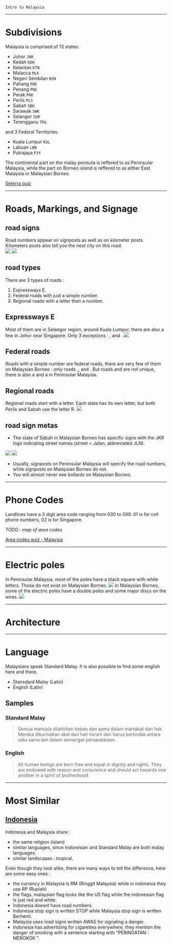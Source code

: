 `Intro to Malaysia`

---

# Subdivisions

Malaysia is comprised of 13 states:

- Johor `JHR`
- Kedah `KDH`
- Kelantan `KTN`
- Malacca `MLK`
- Negeri Sembilan `NSN`
- Pahang `PHG`
- Penang `PNG`
- Perak `PRK`
- Perlis `PLS`
- Sabah `SBH`
- Sarawak `SWK`
- Selangor `SGR`
- Terengganu `TRG`

and 3 Federal Territories:

- Kuala Lumpur `KUL`
- Labuan `LBN`
- Putrajaya `PJY`

<CountryMap code="MYS" scale="800" />

The continental part on the malay penisula is reffered to as Peninsular Malaysia, while the part on Borneo island is reffered to as either East Malaysia or Malaysian Borneo.

[Seterra quiz](https://www.geoguessr.com/seterra/en/vgp/3173)

---

# Roads, Markings, and Signage

## road signs
Road numbers appear on signposts as well as on kilometer posts. Kilometers posts also tell you the next city on this road.          
<img src="/img/MYS/sign.png" />
<img src="/img/MYS/kilometer_sign.png" />

## road types

There are 3 types of roads :
1. Expressways E.
2. Federal roads with just a simple number.
3. Regional roads with a letter then a number.

## Expressways E

Most of them are in Selangor region, around Kuala Lumpur, there are also a few in Johor near Singapore.
Only 3 exceptions : <RoadNumber style="long-hex" num="E1" bgColor="yellow"/>, <RoadNumber style="long-hex" num="E2" bgColor="yellow"/> and <RoadNumber style="long-hex" num="E8" bgColor="yellow"/>.
<img src="/img/MYS/e_roads.png" />

## Federal roads

Roads with a simple number are federal roads, there are very few of them on Malaysian Borneo : only roads <RoadNumber style="long-hex" num="1" bgColor="yellow"/>,<RoadNumber style="long-hex" num="13" bgColor="yellow"/>, <RoadNumber style="long-hex" num="22" bgColor="yellow"/> and <RoadNumber style="long-hex" num="5xx" bgColor="yellow"/>. But roads <RoadNumber style="long-hex" num="1" bgColor="yellow"/> and <RoadNumber style="long-hex" num="13" bgColor="yellow"/> are not unique, there is also a <RoadNumber style="long-hex" num="1" bgColor="yellow"/> and a <RoadNumber style="long-hex" num="13" bgColor="yellow"/> in Peninsular Malaysia.

## Regional roads

Regional roads start with a letter. Each state has its own letter, but both Perlis and Sabah use the letter R.
<img src="/img/MYS/l_roads.png" />

## road sign metas

- The state of Sabah in Malaysian Borneo has specific signs with the JKR logo indicating street names (street = Jalan, abbreviated JLN).
<img src="/img/MYS/jkr01.png" />
<img src="/img/MYS/jkr02.png" />

- Usually, signposts on Peninsular Malaysia will specify the road numbers, while signposts on Malaysian Borneo do not.
- You will almost never see bollards on Malaysian Borneo.
 
---

# Phone Codes

Landlines have a 3 digit area code ranging from 030 to 099. 01 is for cell phone numbers, 02 is for Singapore.

*TODO : map of area codes*

[Area codes quiz - Malaysia](https://super-duper.fr/country/quizz_tel_en.php?country=ML2)

---

# Electric poles

In Peninsular Malaysia, most of the poles have a black square with white letters. Those do not exist on Malaysian Borneo.
<img src="/img/MYS/pole1.png" />
In Malaysian Borneo, some of the electric poles have a double poles and some major discs on the wires.
<img src="/img/MYS/pole02.png" />

---

# Architecture

---

# Language

Malaysians speak Standard Malay. It is also possible to find some english here and there.

- Stansdard Malay (Latin)
- English (Latin)

## Samples

### Standard Malay

> Semua manusia dilahirkan bebas dan sama dalam martabat dan hak. Mereka dikurniakan akal dan hati nurani dan harus bertindak antara satu sama lain dalam semangat persaudaraan.


### English

> All human beings are born free and equal in dignity and rights. They are endowed with reason and conscience and should act towards one another in a spirit of brotherhood.

---

# Most Similar

## [Indonesia](/countries/IDN)

Indonesia and Malaysia share :
- the same religion (islam)
- similar languages, since Indonesian and Standard Malay are both malay languages.
- similar landscapes : tropical.

Even though they look alike, there are many ways to tell the difference, here are some easy ones :
- the currency in Malaysia is RM (Ringgit Malaysia) while in indonesia they use RP (Rupiah)
- the flags, malaysian flag looks like the US flag while the indonesian flag is just red and white.
- Indonesia doesnt have road numbers.
- Indonesia stop sign is written STOP while Malaysia stop sign is written Berhenti.
- Malaysia uses road signs written AWAS for signaling a danger.
- Indonesia has advertising for cigarettes everywhere, they mention the danger of smoking with a sentence starting with "PERINGATAN : MEROKOK ".
